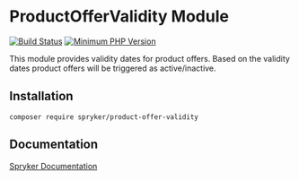 # ProductOfferValidity Module
[![Build Status](https://travis-ci.org/spryker/product-offer-validity.svg)](https://travis-ci.org/spryker/product-offer-validity)
[![Minimum PHP Version](https://img.shields.io/badge/php-%3E%3D%207.2-8892BF.svg)](https://php.net/)

This module provides validity dates for product offers. Based on the validity dates product offers will be triggered as active/inactive.

## Installation

```
composer require spryker/product-offer-validity
```

## Documentation

[Spryker Documentation](https://academy.spryker.com/developing_with_spryker/module_guide/modules.html)
